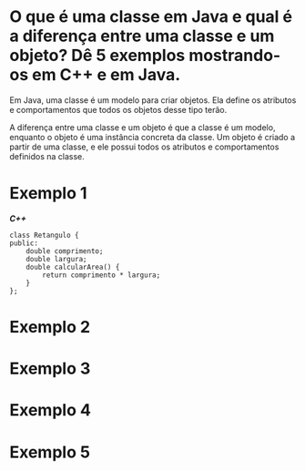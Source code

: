 # **O que é uma classe em Java e qual é a diferença entre uma classe e um objeto? Dê 5 exemplos mostrando-os em C++ e em Java.**

Em Java, uma classe é um modelo para criar objetos. Ela define os atributos e comportamentos que todos os objetos desse tipo terão.

A diferença entre uma classe e um objeto é que a classe é um modelo, enquanto o objeto é uma instância concreta da classe. Um objeto é criado a partir de uma classe, e ele possui todos os atributos e comportamentos definidos na classe.

# Exemplo 1



***C++***

``` 
class Retangulo {
public:
    double comprimento;
    double largura;
    double calcularArea() {
        return comprimento * largura;
    }
};
```


# Exemplo 2 
# Exemplo 3 
# Exemplo 4 
# Exemplo 5
